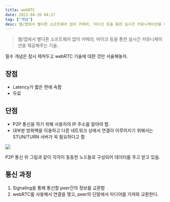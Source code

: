 ```yaml
---
title: webRTC
date: 2023-04-26 04:27
tag: ["개념"]
desc: 웹/앱에서 별다른 소프트웨어 없이 카메라, 마이크 등을 통한 실시간 커뮤니케이션을 제공해주는 기술. 필수 개념은 잠시 제쳐두고 webRTC 기술에 대한 것만 서술해놓자.
---
```


> 웹/앱에서 별다른 소프트웨어 없이 카메라, 마이크 등을 통한 실시간 커뮤니케이션을 제공해주는 기술.

필수 개념은 잠시 제쳐두고 webRTC 기술에 대한 것만 서술해놓자.

## 장점

- Latency가 짧은 편에 속함
- 무료

## 단점

- P2P 통신을 하기 위해 사용자의 IP 주소를 알아야 함.
- 대부분 방화벽을 이용하고 다른 네트워크 상에서 연결이 이루어지기 위해서는STUN/TURN 서버가 꼭 필요하다고 함

![](https://i.imgur.com/u8gBgRG.png)

P2P 통신
위 그림과 같이 각각이 동동한 노드들로 구성되어 데이터를 주고 받고 있음.

## 통신 과정

1. Signaling을 통해 통신할 peer간의 정보를 교환함
2. webRTC를 사용해서 연결을 맺고, peer의 단말에서 미디어를 가져와 교환한다.
